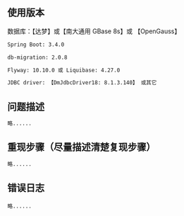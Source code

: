 ## 使用版本

数据库：【达梦】或【南大通用 GBase 8s】或 【OpenGauss】

```txt
Spring Boot: 3.4.0

db-migration: 2.0.8

Flyway: 10.10.0 或 Liquibase: 4.27.0

JDBC driver: 【DmJdbcDriver18: 8.1.3.140】 或其它
```

## 问题描述

```txt
略......
```

## 重现步骤（尽量描述清楚复现步骤）

```txt
略......
```

## 错误日志

```log
略......
```
